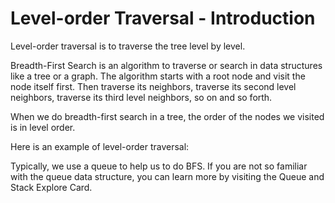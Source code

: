 # Level-order Traversal - Introduction

Level-order traversal is to traverse the tree level by level.

Breadth-First Search is an algorithm to traverse or search in data structures like a tree or a graph. The algorithm
starts with a root node and visit the node itself first. Then traverse its neighbors, traverse its second level
neighbors, traverse its third level neighbors, so on and so forth.

When we do breadth-first search in a tree, the order of the nodes we visited is in level order.

Here is an example of level-order traversal:

Typically, we use a queue to help us to do BFS. If you are not so familiar with the queue data structure, you can learn
more by visiting the Queue and Stack Explore Card.
